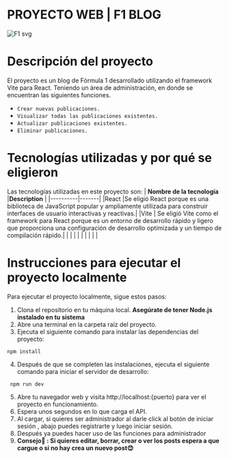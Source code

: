 # PROYECTO WEB | F1 BLOG
![F1 svg](https://github.com/paulabaal12/lab6-web/assets/106341373/9117c4ce-6c4a-47d2-891e-58186129eb4a)

# Descripción del proyecto

El proyecto es un blog de Fórmula 1 desarrollado utilizando el framework Vite para React. Teniendo un área de administración, en donde se encuentran las siguientes funciones.
* `Crear nuevas publicaciones.`
* `Visualizar todas las publicaciones existentes.`
* `Actualizar publicaciones existentes.`
* `Eliminar publicaciones.`


# Tecnologías utilizadas y por qué se eligieron

Las tecnologías utilizadas en este proyecto son:
| **Nombre de la tecnología** |**Description** |
|----------|-------|
|React |Se eligió React porque es una biblioteca de JavaScript popular y ampliamente utilizada para construir interfaces de usuario interactivas y reactivas.|
|Vite | Se eligió Vite como el framework para React porque es un entorno de desarrollo rápido y ligero que proporciona una configuración de desarrollo optimizada y un tiempo de compilación rápido.|
| | |
| | |
| | |

# Instrucciones para ejecutar el proyecto localmente

Para ejecutar el proyecto localmente, sigue estos pasos:

1. Clona el repositorio en tu máquina local.
**Asegúrate de tener Node.js instalado en tu sistema**
2. Abre una terminal en la carpeta raíz del proyecto.
3. Ejecuta el siguiente comando para instalar las dependencias del proyecto:
```
npm install
```
4. Después de que se completen las instalaciones, ejecuta el siguiente comando para iniciar el servidor de desarrollo:

```
 npm run dev
```
5. Abre tu navegador web y visita http://localhost:{puerto} para ver el proyecto en funcionamiento.
6. Espera unos segundos en lo que carga el API.
7. Al cargar, si quieres ser administrador al darle click al botón de iniciar sesión , abajo puedes registrarte y luego iniciar sesión.
8. Después ya puedes hacer uso de las funciones para administrador 
9. **Consejo🤩 : Si quieres editar, borrar, crear o ver los posts espera a que cargue o si no hay crea un nuevo post😊** 
